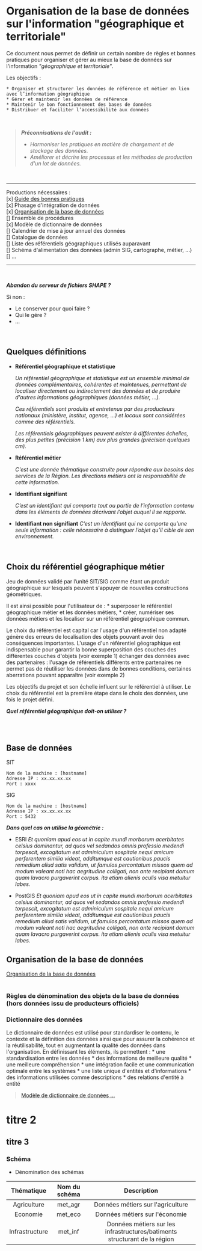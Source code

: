Organisation de la base de données sur l'information "géographique et territoriale"
====

Ce document nous permet de définir un certain nombre de règles et bonnes pratiques pour organiser et gérer au mieux la base de données sur l'information *"géographique et territoriale"*.

Les objectifs :

	* Organiser et structurer les données de référence et métier en lien avec l’information géographique
	* Gérer et maintenir les données de référence
	* Maintenir le bon fonctionnement des bases de données
	* Distribuer et faciliter l’accessibilité aux données
</br>

>**_Préconnisations de l'audit :_**
>	+ *_Harmoniser les pratiques en matière de chargement et de stockage des données._*
>	+ *_Améliorer et décrire les processus et les méthodes de production d'un lot de données._*

</br>

*******
Productions nécessaires : <br>
	[x] [Guide des bonnes pratiques](guide_bonnes_pratiques.md) <br>
	[x] Phasage d'intégration de données <br>
	[x] [Organisation de la base de données](organisation_bdd.md) <br>
	[] Ensemble de procédures <br>
	[x] Modèle de dictionnaire de données <br>
	[] Calendrier de mise à jour annuel des données <br>
	[] Catalogue de données <br>
	[] Liste des référentiels géographiques utilisés auparavant <br>
	[] Schéma d'alimentation des données (admin SIG, cartographe, métier, ...) <br>
	[] ... <br>
*******

</br>

***Abandon du serveur de fichiers SHAPE ?***

Si non : 
- Le conserver pour quoi faire ? 
- Qui le gére ?
- ...

</br>

## Quelques définitions

* **Référentiel géographique et statistique**

	*Un référentiel géographique et statistique est un ensemble minimal de données complémentaires, cohérentes et maintenues, permettant de localiser directement ou indirectement des données et de produire d'autres informations géographiques (données métier, …).*

	*Ces référentiels sont produits et entretenus par des producteurs nationaux (ministère, institut, agence, ...) et locaux sont considérées comme des référentiels.* 

	*Les référentiels géographiques peuvent exister à différentes échelles, des plus petites (précision 1 km) aux plus grandes (précision quelques cm).*

* **Référentiel métier**

	*C'est une donnée thématique construite pour répondre aux besoins des services de la Région.
Les directions métiers ont la responsabilité de cette information.*

* **Identifiant signifiant**

	*C’est un identifiant qui comporte tout ou partie de l’information contenu dans les éléments de données décrivant l’objet auquel il se rapporte.*

* **Identifiant non signifiant**
	*C’est un identifiant qui ne comporte qu’une seule information : celle nécessaire à distinguer l’objet qu’il cible de son environnement.*

</br>

 ## Choix du référentiel géographique métier

Jeu de données validé par l’unité SIT/SIG comme étant un produit géographique sur lesquels peuvent s'appuyer de nouvelles constructions géométriques.

Il est ainsi possible pour l'utilisateur de :
	* superposer le référentiel géographique métier et les données métiers,
	* créer, numériser ses données métiers et les localiser sur un référentiel géographique commun.

Le choix du référentiel est capital car l'usage d'un référentiel non adapté génère des erreurs de localisation des objets pouvant avoir des conséquences importantes.
L'usage d'un référentiel géographique est indispensable pour garantir la bonne superposition des couches des différentes couches d'objets (voir exemple 1) échanger des données avec des partenaires : l'usage de référentiels différents entre partenaires ne permet pas de réutiliser les données dans de bonnes conditions, certaines aberrations pouvant apparaître (voir exemple 2)

Les objectifs du projet et son échelle influent sur le référentiel à utiliser.
Le choix du référentiel est la première étape dans le choix des données, une fois le projet défini.

***Quel référentiel géographique doit-on utiliser ?***

</br></br>

## Base de données

SIT

	Nom de la machine : [hostname]
	Adresse IP : xx.xx.xx.xx
	Port : xxxx

SIG

	Nom de la machine : [hostname]
	Adresse IP : xx.xx.xx.xx
	Port : 5432


***Dans quel cas on utilise la géométrie :***
- ESRI
	*Et quoniam apud eos ut in capite mundi morborum acerbitates celsius dominantur, ad quos vel sedandos omnis professio medendi torpescit, excogitatum est adminiculum sospitale nequi amicum perferentem similia videat, additumque est cautionibus paucis remedium aliud satis validum, ut famulos percontatum missos quem ad modum valeant noti hac aegritudine colligati, non ante recipiant domum quam lavacro purgaverint corpus. ita etiam alienis oculis visa metuitur labes.*

- PostGIS
	*Et quoniam apud eos ut in capite mundi morborum acerbitates celsius dominantur, ad quos vel sedandos omnis professio medendi torpescit, excogitatum est adminiculum sospitale nequi amicum perferentem similia videat, additumque est cautionibus paucis remedium aliud satis validum, ut famulos percontatum missos quem ad modum valeant noti hac aegritudine colligati, non ante recipiant domum quam lavacro purgaverint corpus. ita etiam alienis oculis visa metuitur labes.*


## Organisation de la base de données

[Organisation de la base de données](organisation_bdd.md)
</br></br>



### Règles de dénomination des objets de la base de données (hors données issu de producteurs officiels)



### Dictionnaire des données

Le dictionnaire de données est utilisé pour standardiser le contenu, le contexte et la définition des données ainsi que pour assurer la cohérence et la réutilisabilité, tout en augmentant la qualité des données dans l'organisation. En définissant les éléments, ils permettent :
	* une standardisation entre les données
	* des informations de meilleure qualité
	* une meilleure compréhension
	* une intégration facile et une communication optimale entre les systèmes
	* une liste unique d'entités et d'informations
	* des informations utilisées comme descriptions
	* des relations d'entité à entité

 >[Modèle de dictionnaire de données ...](modele_dictionnaire_donnees.md)
 



	


titre 2 
====

titre 3
-----

### Schéma

* Dénomination des schémas

| Thématique |  Nom du schéma | Description |
| :----: | :----: | :----: |
| Agriculture | met_agr | Données métiers sur l'agriculture |
| Economie | met_eco | Données métiers sur l'économie |
| Infrastructure | met_inf | Données métiers sur les infrastructures/batiments structurant de la région | 
